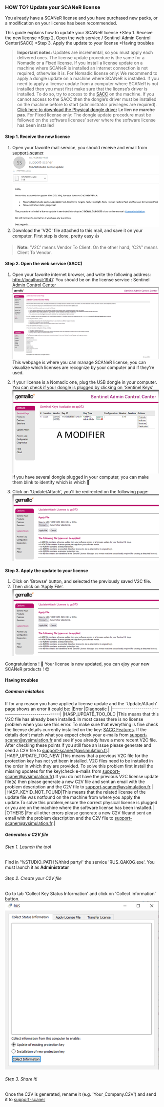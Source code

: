 ### HOW TO? Update your SCANeR license

You already have a SCANeR license and you have purchased new packs, or a modification on your license has been
recommended. 

This guide explains how to update your SCANeR license
*Step 1. Receive the new license
*Step 2. Open the web service / Sentinel Admin Control Center(SACC)
*Step 3. Apply the update to your license
*Having troubles

>**Important notes:**
>Updates are incremental, so you must apply each delivered ones.
>The license update procedure is the same for a Nomadic or a Fixed license.
>If you install a license update on a machine where SCANeR is installed an internet connection is not required, otherwise it is.
>For Nomadic license only: We recommend to apply a dongle update on a machine where SCANeR is installed. If you need to apply a license update from a computer where SCANeR is not installed then you must first make sure that the license’s driver is installed. To do so, try to access to the [SACC](http://localhost:1947) on the machine. If you cannot access to the SACC then the dongle’s driver must be installed on the machine before to start (administrator privileges are required). [Click here to download the Physical dongle driver](http://stockage.scanersimulation.com/license/HASP/HASPUserSetupW7.zip) **Le lien ne marche pas**.
>For Fixed license only: The dongle update procedure must be followed on the software licenses’ server where the software license has been installed

#### Step 1. Receive the new license 

1. Open your favorite mail service, you should receive and email from [support-scaner](mailto:support-scaner@avsimulation.fr)
![](./assets/support-scaner_email.png)
2. Download the 'V2C' file attached to this mail, and save it on your computer.
First step is done, pretty easy 👍
>**Note:**
>'V2C' means Vendor To Client. On the other hand, 'C2V' means Client To Vendor. 

#### Step 2. Open the web service (SACC) 

1. Open your favorite internet browser, and write the following address: [http://localhost:1947](http://localhost:1947). You should be on the license service : Sentinel Admin Control Center
![](./assets/SACC.png)
This webpage is where you can manage SCANeR license, you can visualize which licenses are recognize by your computer and if they're used.

2. If your license is a Nomadic one, plug the USB dongle in your computer. You can check if your dongle is plugged by clicking on 'Sentinel Keys'
![](./assets/DonglePlugged.png)
If you have several dongle plugged in your computer, you can make them blink to identify which is which 🤩

3.  Click on 'Update/Attach', you'll be redirected on the following page:
![](./assets/UpdateLicense.png)

#### Step 3. Apply the update to your license

1. Click on 'Browse' button, and selected the previously saved V2C file.
2. Then click on 'Apply File'.
![](./assets/UpdateLicense.png)

Congratulations ! 💪 
Your license is now updated, you can ejoy your new SCANeR products ! 😊

#### Having troubles

##### Common mistakes
If for any reason you have applied a license update and the 'Update/Attach' page shows an error it could be:
|Error           	 |Diagnostic                     |
|--------------------|-------------------------------|
|HASP_UPDATE_TOO_OLD |This means that this V2C file has already been installed. In most cases there is no license problem when you see this error. To make sure that everything is fine check the license details currently installed on the key: [SACC Features](http://localhost:1947/_int_/features.html). If  the  details  don't  match  what  you  expect  check  your  e-mails  from [support-scaner@avsimulation.fr](mailto:support-scaner@avsimulation.fr) and see if you already have a more recent V2C file. After checking these points if you still face an issue please generate and send a C2V file to [support-scaner@avsimulation.fr](mailto:support-scaner@avsimulation.fr).|
|HASP_UPDATE_TOO_NEW |This  means  that  a  previous  V2C  file  for  the  protection  key  has  not  yet  been installed. V2C files need to be installed in the order in which they are provided. To solve this problem first install the missing updates for the key(check e-mails from [support-scaner@avsimulation.fr](mailto:support-scaner@avsimulation.fr)).If you do not have the previous V2C license update file(s) then please generate a new C2V file and sent an email with the problem description and the C2V file to [support-scaner@avsimulation.fr](mailto:support-scaner@avsimulation.fr).|
|HASP_KEYID_NOT_FOUND|This  means  that  the  related  license  of  the  update  file  was  notfound  on  the machine from where you apply the update.To solve this problem,ensure the correct physical license is plugged or you are on the machine where the software license has been installed.|
|OTHERS				 |For all other errors please generate a new C2V fileand sent an email with the problem description and the C2V file to [support-scaner@avsimulation.fr](mailto:support-scaner@avsimulation.fr).|

##### Generates a C2V file
###### Step 1. Launch the tool
Find in '%STUDIO_PATH%/third party/' the service 'RUS_QAKOG.exe'. You must launch it as **Administrator**
###### Step 2. Create your C2V file
Go to tab 'Collect Key Status Information' and click on 'Collect information' button.
![](./assets/GenerateC2V.png)
###### Step 3. Share it!
Once the C2V is generated, rename it (e.g. 'Your_Company.C2V') and send it to [support-scaner](mailto:support-scaner@avsimulation.fr)